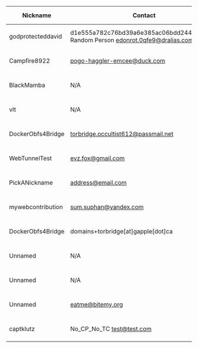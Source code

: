 | Nickname |  Contact | Hashed Fingerprint	| Running | Flags | Last Seen | First Seen | Last Restarted | Advertised Bandwidth | Platform | Version | Version Status | Recommended Version | BridgeDB Distributor | OR Addresses | Transports | BlockList |
|---|---|---|---|---|---|---|---|---|---|---|---|---|---|---|---|---|
|godprotecteddavid | d1e555a782c76bd39a6e385ac06bdd244305c74b  Random Person <edonrot.0qfe9@dralias.com> | 15F30F225D7BCFE9DA50F19CC239AA31E6559F55 | false | V2Dir, Valid | 2025-09-24 18:11:48 | 2025-09-24 06:41:48 | 2025-09-24 09:21:28 | 1220608 | Tor 0.4.8.18 on Linux | 0.4.8.18 | recommended | true | telegram | 10.80.237.57:49739, [fd9f:2e19:3bcf::2c:706a]:49739 | obfs4 | |
|Campfire8922 | pogo-haggler-emcee@duck.com | 4D5E46A870429FF666A25304F9A66517260F4712 | true | Running, V2Dir, Valid | 2025-09-24 18:11:48 | 2025-09-24 10:11:48 | 2025-09-24 10:48:49 | 0 | Tor 0.4.8.14 on Linux | 0.4.8.14 | recommended | true | N/A | 10.162.144.90:60832 | obfs4 | |
|BlackMamba | N/A | 4F7B912ACD1A495AE9BDF70F965E1AA17AAAFE11 | true | Running, V2Dir, Valid | 2025-09-24 18:11:48 | 2025-09-24 12:11:48 | 2025-09-24 14:34:36 | 0 | Tor 0.4.8.18 on Linux | 0.4.8.18 | recommended | true | N/A | 10.13.161.10:65335 | obfs4 | |
|vlt | N/A | 55E3309BB8AE4A748CE8A80EC8AA1CC9AF7704CA | false | Valid | 2025-09-24 18:11:48 | 2025-09-24 15:41:48 | 2025-09-24 15:25:28 | 0 | Tor 0.4.8.10 on Linux | 0.4.8.10 | recommended | true | N/A | 10.121.105.144:52798, [fd9f:2e19:3bcf::9b:eb78]:52798 |  | |
|DockerObfs4Bridge | torbridge.occultist612@passmail.net | 802C868547F6506C7FC33AC3C2B37DDC2BDB7BE8 | false | V2Dir, Valid | 2025-09-24 18:11:48 | 2025-09-24 02:11:48 | 2025-09-24 12:47:36 | 68608 | Tor 0.4.8.13 on Linux | 0.4.8.13 | recommended | true | settings | 10.201.165.131:53912 |  | |
|WebTunnelTest | evz.fox@gmail.com | 8B560E7A6DC0C8DEAF97ECE68D11467FE933ABF1 | true | Running, V2Dir, Valid | 2025-09-24 18:11:48 | 2025-09-24 15:41:48 | 2025-09-24 15:54:01 | 0 | Tor 0.4.8.18 on Linux | 0.4.8.18 | recommended | true | N/A | 10.23.0.137:55019 | webtunnel | |
|PickANickname | <address@email.com> | 9F1A4AA6449EE26AE11F0D24FF9413E345B1EA1C | false | V2Dir, Valid | 2025-09-24 18:11:48 | 2025-09-24 02:11:48 | 2025-09-24 01:27:42 | 154624 | Tor 0.4.8.18 on Linux | 0.4.8.18 | recommended | true | settings | 10.169.255.177:58471 |  | |
|mywebcontribution | <sum.suphan@yandex.com> | A9E9684496D7043E26D3A1CE017EEB25E83F6241 | true | Running, V2Dir, Valid | 2025-09-24 18:11:48 | 2025-09-24 17:11:48 | 2025-09-24 18:15:05 | 0 | Tor 0.4.8.18 on Linux | 0.4.8.18 | recommended | true | N/A | 10.230.85.154:64894 | webtunnel | |
|DockerObfs4Bridge | domains+torbridge[at]gapple[dot]ca | AFA3149B332982FE405517DFE8F41E8D3754F127 | false | Valid | 2025-09-24 18:11:48 | 2025-09-24 10:11:48 | 2025-09-24 09:59:59 | 524288 | Tor 0.4.8.14 on Linux | 0.4.8.14 | recommended | true | telegram | 10.192.72.149:51637 | obfs4 | |
|Unnamed | N/A | B67F69598131D3E1569B0CC3009B7AFE8FDC2866 | false | V2Dir, Valid | 2025-09-24 18:11:48 | 2025-09-24 12:41:48 | 2025-09-24 12:17:35 | 0 | Tor 0.4.8.18 on Linux | 0.4.8.18 | recommended | true | N/A | 10.128.237.10:60054 | obfs4 | |
|Unnamed | N/A | BCEDEE7C1F929F7B46B564E6C9D1BEC443F9A39E | true | Running, V2Dir, Valid | 2025-09-24 18:11:48 | 2025-09-24 18:11:48 | 2025-09-24 16:48:20 | 3600384 | Tor 0.4.8.16 on Linux | 0.4.8.16 | recommended | true | N/A | 10.92.183.255:63107 | obfs3, obfs4 | |
|Unnamed | eatme@bitemy.org | E85782B7278A3E8C14A0D1CCEC42334915B6D73C | true | Running, V2Dir, Valid | 2025-09-24 18:11:48 | 2025-09-24 14:11:48 | 2025-09-24 13:55:17 | 0 | Tor 0.4.8.16 on Linux | 0.4.8.16 | recommended | true | N/A | 10.204.93.30:51431, [fd9f:2e19:3bcf::87:22b3]:51431 |  | |
|captklutz | No_CP_No_TC <test@test.com> | FEBAE679F5FE919B0A99B195CAC587DB39F97F1A | true | Running, V2Dir, Valid | 2025-09-24 18:11:48 | 2025-09-24 09:11:48 | 2025-09-24 08:54:53 | 524288 | Tor 0.4.8.16 on Linux | 0.4.8.16 | recommended | true | settings | 10.77.20.96:61180 | obfs3, obfs4 | ru|
